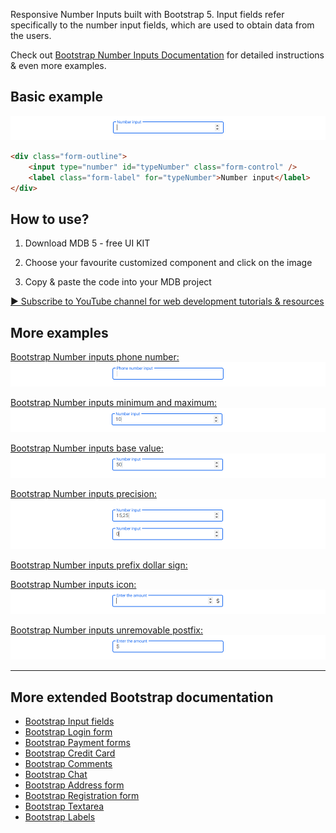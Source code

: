 
Responsive Number Inputs built with Bootstrap 5. Input fields refer specifically to the number input fields, which are used to obtain data from the users.

Check out [Bootstrap Number Inputs Documentation](https://mdbootstrap.com/docs/standard/extended/number-inputs/) for detailed instructions & even more examples.

## Basic example

![Bootstrap 5 Number inputs](/assets/basic-example.png)

```html
<div class="form-outline">
    <input type="number" id="typeNumber" class="form-control" />
    <label class="form-label" for="typeNumber">Number input</label>
</div>
```


## How to use?

1. Download MDB 5 - free UI KIT

2. Choose your favourite customized component and click on the image

3. Copy & paste the code into your MDB project

[▶️ Subscribe to YouTube channel for web development tutorials & resources](https://www.youtube.com/MDBootstrap?sub_confirmation=1)

## More examples

[Bootstrap Number inputs phone number:
![Bootstrap 5 Number Inputss](/assets/phone-number.png)](https://mdbootstrap.com/docs/standard/extended/number-inputs/#section-phone-numer)

[Bootstrap Number inputs minimum and maximum:
![Bootstrap 5 Number Inputs](/assets/minimum-and-maximum.png)](https://mdbootstrap.com/docs/standard/extended/number-inputs/#section-minimum-and-maximum)

[Bootstrap Number inputs base value:
![Bootstrap 5 Number Inputs](/assets/base-value.png)](https://mdbootstrap.com/docs/standard/extended/number-inputs/#section-base-value)

[Bootstrap Number inputs precision:
![Bootstrap 5 Number Inputs](/assets/precision.png)](https://mdbootstrap.com/docs/standard/extended/number-inputs/#section-precision)

[Bootstrap Number inputs prefix dollar sign:
](https://mdbootstrap.com/docs/standard/extended/number-inputs/#section-prefix-dollar-sign)

[Bootstrap Number inputs icon:
![Bootstrap 5 Number Inputs](/assets/icon.png)](https://mdbootstrap.com/docs/standard/extended/number-inputs/#subsection-icon)

[Bootstrap Number inputs unremovable postfix:
![Bootstrap 5 Number Inputs](/assets/unremovable-postfix.png)](https://mdbootstrap.com/docs/standard/extended/number-inputs/#subsection-unremovable-sign)

___

## More extended Bootstrap documentation

<ul>
<li><a href="https://mdbootstrap.com/docs/standard/forms/input-fields">Bootstrap Input fields</a></li>
<li><a href="https://mdbootstrap.com/docs/standard/extended/login/">Bootstrap Login form</a></li>
<li><a href="https://mdbootstrap.com/docs/standard/extended/payment-forms/">Bootstrap Payment forms</a></li>
<li><a href="https://mdbootstrap.com/docs/standard/extended/credit-card/">Bootstrap Credit Card</a></li>
<li><a href="https://mdbootstrap.com/docs/standard/extended/comments/">Bootstrap Comments</a></li>
<li><a href="https://mdbootstrap.com/docs/standard/extended/chat/">Bootstrap Chat</a></li>
<li><a href="https://mdbootstrap.com/docs/standard/bootstrap-address-form/">Bootstrap Address form</a></li>
<li><a href="https://mdbootstrap.com/docs/standard/extended/registration/">Bootstrap Registration form</a></li>
<li><a href="https://mdbootstrap.com/docs/standard/extended/textarea/">Bootstrap Textarea</a></li>
<li><a href="https://mdbootstrap.com/docs/standard/extended/labels/">Bootstrap Labels</a></li>
</ul>
